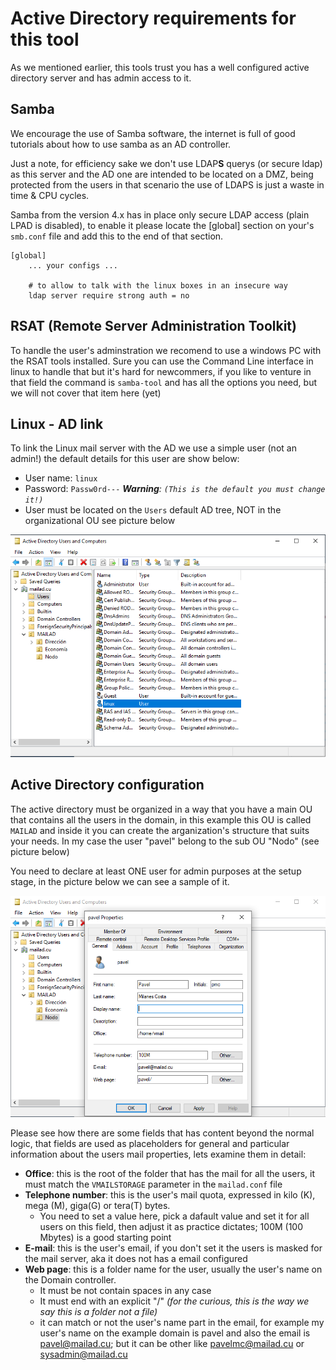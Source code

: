 # Active Directory requirements for this tool

As we mentioned earlier, this tools trust you has a well configured active directory server and has admin access to it.

## Samba

We encourage the use of Samba software, the internet is full of good tutorials about how to use samba as an AD controller.

Just a note, for efficiency sake we don't use LDAP**S** querys (or secure ldap) as this server and the AD one are intended to be located on a DMZ, being protected from the users in that scenario the use of LDAPS is just a waste in time & CPU cycles.

Samba from the version 4.x has in place only secure LDAP access (plain LPAD is disabled), to enable it please locate the [global] section on your's `smb.conf` file and add this to the end of that section.

```
[global]
    ... your configs ...

    # to allow to talk with the linux boxes in an insecure way
    ldap server require strong auth = no

```

## RSAT (Remote Server Administration Toolkit)

To handle the user's adminstration we recomend to use a windows PC with the RSAT tools installed. Sure you can use the Command Line interface in linux to handle that but it's hard for newcommers, if you like to venture in that field the command is `samba-tool` and has all the options you need, but we will not cover that item here (yet)

## Linux - AD link

To link the Linux mail server with the AD we use a simple user (not an admin!) the default details for this user are show below:

- User name: `linux`
- Password: `Passw0rd---` _**Warning**: `(This is the default you must change it!)`_
- User must be located on the `Users` default AD tree, NOT in the organizational OU see picture below

![linux user image](imgs/sample_ad_listing_linux_user.png)

## Active Directory configuration

The active directory must be organized in a way that you have a main OU that contains all the users in the domain, in this example this OU is called `MAILAD` and inside it you can create the arganization's structure that suits your needs. In my case the user "pavel" belong to the sub OU "Nodo" (see picture below)

You need to declare at least ONE user for admin purposes at the setup stage, in the picture below we can see a sample of it.

![admin use details](imgs/admin_user_details.png)

Please see how there are some fields that has content beyond the normal logic, that fields are used as placeholders for general and particular information about the users mail properties, lets examine them in detail:

- **Office**: this is the root of the folder that has the mail for all the users, it must match the `VMAILSTORAGE` parameter in the `mailad.conf` file
- **Telephone number**: this is the user's mail quota, expressed in kilo (K), mega (M), giga(G) or tera(T) bytes.
  - You need to set a value here, pick a dafault value and set it for all users on this field, then adjust it as practice dictates; 100M (100 Mbytes) is a good starting point
- **E-mail**: this is the user's email, if you don't set it the users is masked for the mail server, aka it does not has a email configured
- **Web page**: this is a folder name for the user, usually the user's name on the Domain controller.
  - It must be not contain spaces in any case
  - It must end with an explicit "/" _(for the curious, this is the way we say this is a folder not a file)_
  - it can match or not the user's name part in the email, for example my user's name on the example domain is pavel and also the email is pavel@mailad.cu; but it can be other like pavelmc@mailad.cu or sysadmin@mailad.cu
